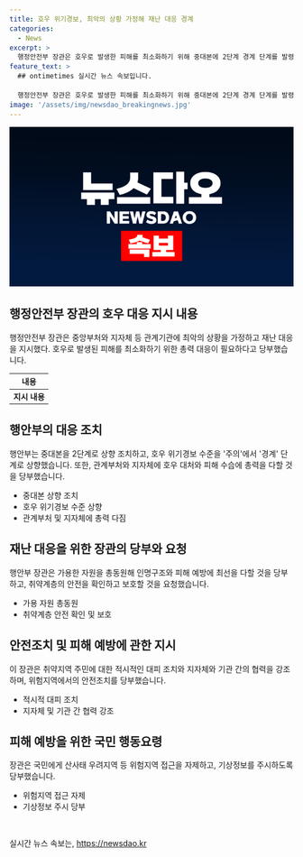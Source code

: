 ```yaml
---
title: 호우 위기경보, 최악의 상황 가정해 재난 대응 경계
categories:
  - News
excerpt: >
  행정안전부 장관은 호우로 발생한 피해를 최소화하기 위해 중대본에 2단계 경계 단계를 발령하며, 관계 부처와 지자체에 호우 대처와 피해 수습에 총력을 다할 것을 당부했다. 인명피해 예방을 최우선으로 하고, 취약계층 보호에 만전을 기해주기를 요청하며, 국민에게도 안전을 위해 기상정보 확인과 위험한 지역 접근을 자제할 것을 당부했다. 중대본 회의에서는 지하공간 침수를 대비한 대피 및 통제체계를 점검하고 댐 수문 개방으로 하류부 저지대에 피해가 발생하지 않도록 유관기관과 소통할 것을 요청했다.
feature_text: >
  ## ontimetimes 실시간 뉴스 속보입니다.

  행정안전부 장관은 호우로 발생한 피해를 최소화하기 위해 중대본에 2단계 경계 단계를 발령하며, 관계 부처와 지자체에 호우 대처와 피해 수습에 총력을 다할 것을 당부했다. 인명피해 예방을 최우선으로 하고, 취약계층 보호에 만전을 기해주기를 요청하며, 국민에게도 안전을 위해 기상정보 확인과 위험한 지역 접근을 자제할 것을 당부했다. 중대본 회의에서는 지하공간 침수를 대비한 대피 및 통제체계를 점검하고 댐 수문 개방으로 하류부 저지대에 피해가 발생하지 않도록 유관기관과 소통할 것을 요청했다.
image: '/assets/img/newsdao_breakingnews.jpg'
---
```


<p><img src="/assets/img/newsdao_breakingnews.jpg" alt="ontimetimes 속보" /></p>

<h2 data-ke-size="size26">행정안전부 장관의 호우 대응 지시 내용</h2>

<p data-ke-size="size16">행정안전부 장관은 중앙부처와 지자체 등 관계기관에 최악의 상황을 가정하고 재난 대응을 지시했다. 호우로 발생된 피해를 최소화하기 위한 총력 대응이 필요하다고 당부했습니다.</p>

<table>
    <thead>
        <tr>
            <th>내용</th>
        </tr>
    </thead>
    <tbody>
        <tr>
            <td style="text-align: center; height: 17px;"><b>지시 내용</b></td>
        </tr>
    </tbody>
</table>

<h2 data-ke-size="size26">행안부의 대응 조치</h2>

<p data-ke-size="size16">행안부는 중대본을 2단계로 상향 조치하고, 호우 위기경보 수준을 '주의'에서 '경계' 단계로 상향했습니다. 또한, 관계부처와 지자체에 호우 대처와 피해 수습에 총력을 다할 것을 당부했습니다.</p>

<ul>
    <li>중대본 상향 조치</li>
    <li>호우 위기경보 수준 상향</li>
    <li>관계부처 및 지자체에 총력 다짐</li>
</ul>

<h2 data-ke-size="size26">재난 대응을 위한 장관의 당부와 요청</h2>

<p data-ke-size="size16">행안부 장관은 가용한 자원을 총동원해 인명구조와 피해 예방에 최선을 다할 것을 당부하고, 취약계층의 안전을 확인하고 보호할 것을 요청했습니다.</p>

<ul>
    <li>가용 자원 총동원</li>
    <li>취약계층 안전 확인 및 보호</li>
</ul>

<h2 data-ke-size="size26">안전조치 및 피해 예방에 관한 지시</h2>

<p data-ke-size="size16">이 장관은 취약지역 주민에 대한 적시적인 대피 조치와 지자체와 기관 간의 협력을 강조하며, 위험지역에서의 안전조치를 당부했습니다.</p>

<ul>
    <li>적시적 대피 조치</li>
    <li>지자체 및 기관 간 협력 강조</li>
</ul>

<h2 data-ke-size="size26">피해 예방을 위한 국민 행동요령</h2>

<p data-ke-size="size16">장관은 국민에게 산사태 우려지역 등 위험지역 접근을 자제하고, 기상정보를 주시하도록 당부했습니다.</p>

<ul>
    <li>위험지역 접근 자제</li>
    <li>기상정보 주시 당부</li>
</ul>

<p data-ke-size="size16">&nbsp;</p>
실시간 뉴스 속보는, <a href="https://newsdao.kr" rel="dofollow">https://newsdao.kr</a>



